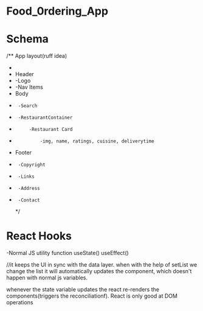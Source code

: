 # Food_0rdering_App

# Schema

/\*\* App layout(ruff idea)

-
- Header
- -Logo
- -Nav Items
- Body
-      -Search
-      -RestaurantContainer
-          -Restaurant Card
-              -img, name, ratings, cuisine, deliverytime
- Footer
-      -Copyright
-      -Links
-      -Address
-      -Contact
  \*/

# React Hooks

-Normal JS utility function
useState()
useEffect()

//it keeps the UI in sync with the data layer.
when with the help of setList we change the list it will automatically updates the component, which doesn't happen with
normal js variables.

whenever the state variable updates the react re-renders the components(triggers the reconciliationf).
React is only good at DOM operations
